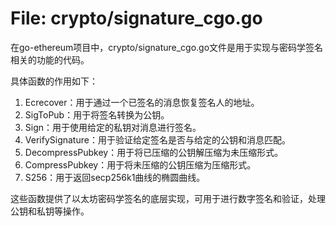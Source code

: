 # File: crypto/signature_cgo.go

在go-ethereum项目中，crypto/signature_cgo.go文件是用于实现与密码学签名相关的功能的代码。

具体函数的作用如下：

1. Ecrecover：用于通过一个已签名的消息恢复签名人的地址。
2. SigToPub：用于将签名转换为公钥。
3. Sign：用于使用给定的私钥对消息进行签名。
4. VerifySignature：用于验证给定签名是否与给定的公钥和消息匹配。
5. DecompressPubkey：用于将已压缩的公钥解压缩为未压缩形式。
6. CompressPubkey：用于将未压缩的公钥压缩为压缩形式。
7. S256：用于返回secp256k1曲线的椭圆曲线。

这些函数提供了以太坊密码学签名的底层实现，可用于进行数字签名和验证，处理公钥和私钥等操作。

